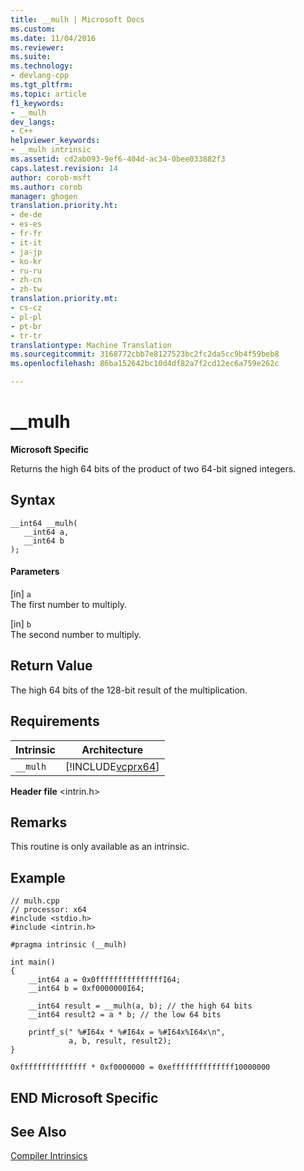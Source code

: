 ```yaml
---
title: __mulh | Microsoft Docs
ms.custom: 
ms.date: 11/04/2016
ms.reviewer: 
ms.suite: 
ms.technology:
- devlang-cpp
ms.tgt_pltfrm: 
ms.topic: article
f1_keywords:
- __mulh
dev_langs:
- C++
helpviewer_keywords:
- __mulh intrinsic
ms.assetid: cd2ab093-9ef6-404d-ac34-0bee033882f3
caps.latest.revision: 14
author: corob-msft
ms.author: corob
manager: ghogen
translation.priority.ht:
- de-de
- es-es
- fr-fr
- it-it
- ja-jp
- ko-kr
- ru-ru
- zh-cn
- zh-tw
translation.priority.mt:
- cs-cz
- pl-pl
- pt-br
- tr-tr
translationtype: Machine Translation
ms.sourcegitcommit: 3168772cbb7e8127523bc2fc2da5cc9b4f59beb8
ms.openlocfilehash: 86ba152642bc10d4df82a7f2cd12ec6a759e262c

---
```

# __mulh
**Microsoft Specific**  
  
 Returns the high 64 bits of the product of two 64-bit signed integers.  
  
## Syntax  
  
```  
__int64 __mulh(   
   __int64 a,   
   __int64 b   
);  
```  
  
#### Parameters  
 [in] `a`  
 The first number to multiply.  
  
 [in] `b`  
 The second number to multiply.  
  
## Return Value  
 The high 64 bits of the 128-bit result of the multiplication.  
  
## Requirements  
  
|Intrinsic|Architecture|  
|---------------|------------------|  
|`__mulh`|[!INCLUDE[vcprx64](../assembler/inline/includes/vcprx64_md.md)]|  
  
 **Header file** \<intrin.h>  
  
## Remarks  
 This routine is only available as an intrinsic.  
  
## Example  
  
```  
// mulh.cpp  
// processor: x64  
#include <stdio.h>  
#include <intrin.h>  
  
#pragma intrinsic (__mulh)  
  
int main()  
{  
    __int64 a = 0x0fffffffffffffffI64;  
    __int64 b = 0xf0000000I64;  
  
    __int64 result = __mulh(a, b); // the high 64 bits  
    __int64 result2 = a * b; // the low 64 bits  
  
    printf_s(" %#I64x * %#I64x = %#I64x%I64x\n",  
             a, b, result, result2);  
}  
```  
  
```Output  
0xfffffffffffffff * 0xf0000000 = 0xeffffffffffffff10000000  
```  
  
## END Microsoft Specific  
  
## See Also  
 [Compiler Intrinsics](../intrinsics/compiler-intrinsics.md)


<!--HONumber=Jan17_HO2-->



